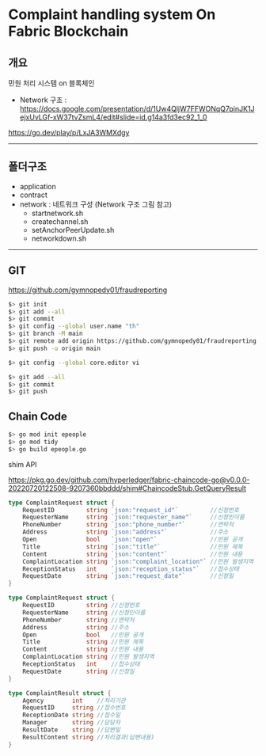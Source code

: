 # Complaint handling system On Fabric Blockchain

## 개요 
 민원 처리 시스템 on 블록체인
- Network 구조 : https://docs.google.com/presentation/d/1Uw4QljW7FFWONqQ7pinJK1JejxUvLGf-xW37tvZsmL4/edit#slide=id.g14a3fd3ec92_1_0

https://go.dev/play/p/LxJA3WMXdgy

<hr/>

## 폴더구조

- application
- contract
- network : 네트워크 구성 (Network 구조 그림 참고) 
  - startnetwork.sh     
  - createchannel.sh
  - setAnchorPeerUpdate.sh
  - networkdown.sh

<hr/>

## GIT 

https://github.com/gymnopedy01/fraudreporting

```sh
$> git init 
$> git add --all
$> git commit 
$> git config --global user.name "th"
$> git branch -M main
$> git remote add origin https://github.com/gymnopedy01/fraudreporting.git
$> git push -u origin main
```

```sh
$> git config --global core.editor vi
```

```sh
$> git add --all
$> git commit
$> git push
```


## Chain Code

```sh
$> go mod init epeople
$> go mod tidy
$> go build epeople.go
```

shim API

https://pkg.go.dev/github.com/hyperledger/fabric-chaincode-go@v0.0.0-20220720122508-9207360bbddd/shim#ChaincodeStub.GetQueryResult


```go
type ComplaintRequest struct {
	RequestID         string `json:"request_id"`         //신청번호
	RequesterName     string `json:"requester_name"`     //신청인이름
	PhoneNumber       string `json:"phone_number"`       //연락처
	Address           string `json:"address"`            //주소
	Open              bool   `json:"open"`               //민원 공개
	Title             string `json:"title"`              //민원 제목
	Content           string `json:"content"`            //민원 내용
	ComplaintLocation string `json:"complaint_location"` //민원 발생지역
	ReceptionStatus   int    `json:"reception_status"`   //접수상태
	RequestDate       string `json:"request_date"`       //신청일
}

type ComplaintRequest struct {
	RequestID         string //신청번호
	RequesterName     string //신청인이름
	PhoneNumber       string //연락처
	Address           string //주소
	Open              bool   //민원 공개
	Title             string //민원 제목
	Content           string //민원 내용
	ComplaintLocation string //민원 발생지역
	ReceptionStatus   int    //접수상태
	RequestDate       string //신청일
}

type ComplaintResult struct {
	Agency        int    //처리기관
	RequestID     string //접수번호
	ReceptionDate string //접수일
	Manager       string //담당자
	ResultDate    string //답변일
	ResultContent string //처리결과(답변내용)
}
```